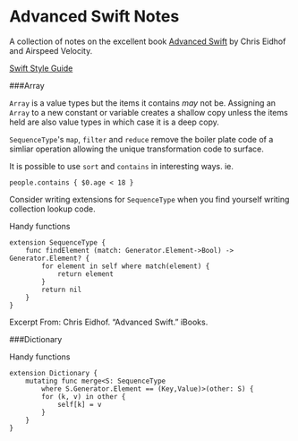 # Advanced Swift Notes

A collection of notes on the excellent book [Advanced Swift](https://www.objc.io/books/advanced-swift/) by Chris Eidhof and Airspeed Velocity.

[Swift Style Guide](swift-style-guide.md)

###Array

`Array` is a value types but the items it contains _may_ not be. Assigning an `Array` to a new constant or variable creates a shallow copy unless the items held are also value types in which case it is a deep copy.

`SequenceType`'s `map`, `filter` and `reduce` remove the boiler plate code of a simliar operation allowing the unique transformation code to surface.

It is possible to use `sort` and `contains` in interesting ways. ie.

`people.contains { $0.age < 18 }`

Consider writing extensions for `SequenceType` when you find yourself writing collection lookup code.

Handy functions
```
extension SequenceType {
    func findElement (match: Generator.Element->Bool) -> Generator.Element? {
        for element in self where match(element) {
            return element
        }
        return nil
    }
}
```

Excerpt From: Chris Eidhof. “Advanced Swift.” iBooks. 

###Dictionary

Handy functions
```
extension Dictionary {
    mutating func merge<S: SequenceType
        where S.Generator.Element == (Key,Value)>(other: S) {
        for (k, v) in other {
            self[k] = v
        }
    }
}
```